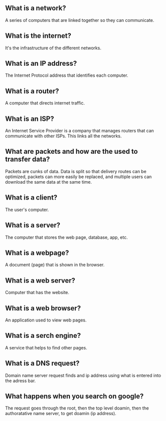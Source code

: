 ## What is a network?
A series of computers that are linked together so they can communicate.

## What is the internet?
It's the infrastructure of the different networks.

## What is an IP address?
The Internet Protocol address that identifies each computer.

## What is a router?
A computer that directs internet traffic.

## What is an ISP?
An Internet Service Provider is a company that manages routers that can communicate with other ISPs. This links all the networks.

## What are packets and how are the used to transfer data?
Packets are cunks of data. Data is split so that delivery routes can be optimized, packets can more easily be replaced, and multiple users can download the same data at the same time.

## What is a client?
The user's computer.

## What is a server?
The computer that stores the web page, database, app, etc.

## What is a webpage?
A document (page) that is shown in the browser.

## What is a web server?
Computer that has the website.

## What is a web browser?
An application used to view web pages.

## What is a serch engine?
A service that helps to find other pages.

## What is a DNS request?
Domain name server request finds and ip address using what is entered into the adress bar.

## What happens when you search on google?
The request goes through the root, then the top level doamin, then the authoratative name server, to get doamin (ip address).